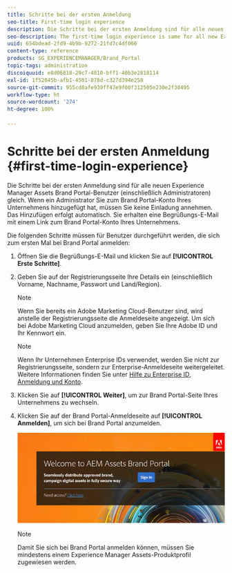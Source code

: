 ```yaml
---
title: Schritte bei der ersten Anmeldung
seo-title: First-time login experience
description: Die Schritte bei der ersten Anmeldung sind für alle neuen Experience Manager Assets Brand Portal-Benutzer (einschließlich Administratoren) gleich. Wenn ein Administrator Sie zum Brand Portal-Konto Ihres Unternehmens hinzugefügt hat, müssen Sie keine Einladung annehmen. Das Hinzufügen erfolgt automatisch. Sie erhalten eine Begrüßungs-E-Mail mit einem Link zum Brand Portal-Konto Ihres Unternehmens.
seo-description: The first-time login experience is same for all new Experience Manager Assets Brand Portal users, including Administrators. After an Administrator adds you to your organization's Brand Portal account, you need not accept invitations, you are automatically added. You receive a welcome email that contains a link to your organization’s Brand Portal account.
uuid: 654bdead-2fd9-4b9b-9272-21fd7c4df066
content-type: reference
products: SG_EXPERIENCEMANAGER/Brand_Portal
topic-tags: administration
discoiquuid: e8d06818-29c7-4810-bff1-40b3e2818114
exl-id: 1f52045b-afb1-4501-878d-c327d394e258
source-git-commit: 955cd8afe939ff47e9f08f312505e230e2f38495
workflow-type: ht
source-wordcount: '274'
ht-degree: 100%

---
```


# Schritte bei der ersten Anmeldung {#first-time-login-experience}

Die Schritte bei der ersten Anmeldung sind für alle neuen Experience Manager Assets Brand Portal-Benutzer (einschließlich Administratoren) gleich. Wenn ein Administrator Sie zum Brand Portal-Konto Ihres Unternehmens hinzugefügt hat, müssen Sie keine Einladung annehmen. Das Hinzufügen erfolgt automatisch. Sie erhalten eine Begrüßungs-E-Mail mit einem Link zum Brand Portal-Konto Ihres Unternehmens.

Die folgenden Schritte müssen für Benutzer durchgeführt werden, die sich zum ersten Mal bei Brand Portal anmelden:

1. Öffnen Sie die Begrüßungs-E-Mail und klicken Sie auf **[!UICONTROL Erste Schritte]**.

1. Geben Sie auf der Registrierungsseite Ihre Details ein (einschließlich Vorname, Nachname, Passwort und Land/Region).
   >[!NOTE]
   >
   >Wenn Sie bereits ein Adobe Marketing Cloud-Benutzer sind, wird anstelle der Registrierungsseite die Anmeldeseite angezeigt. Um sich bei Adobe Marketing Cloud anzumelden, geben Sie Ihre Adobe ID und Ihr Kennwort ein.

   >[!NOTE]
   >
   >Wenn Ihr Unternehmen Enterprise IDs verwendet, werden Sie nicht zur Registrierungsseite, sondern zur Enterprise-Anmeldeseite weitergeleitet. Weitere Informationen finden Sie unter [Hilfe zu Enterprise ID, Anmeldung und Konto](https://helpx.adobe.com/de/enterprise/kb/enterprise-id-faq.html).

1. Klicken Sie auf **[!UICONTROL Weiter]**, um zur Brand Portal-Seite Ihres Unternehmens zu wechseln.
1. Klicken Sie auf der Brand Portal-Anmeldeseite auf **[!UICONTROL Anmelden]**, um sich bei Brand Portal anzumelden.

   ![Brand Portal-Anmeldeseite](assets/signin-onboarding.png)

   >[!NOTE]
   >
   >Damit Sie sich bei Brand Portal anmelden können, müssen Sie mindestens einem Experience Manager Assets-Produktprofil zugewiesen werden.
